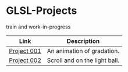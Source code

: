 # GLSL-Projects

train and work-in-progress

| Link | Description |
| - | - |
| [Project 001](https://jpnykw.github.io/GLSL-Projects/test2/index.html) | An animation of gradation. |
| [Project 002](https://jpnykw.github.io/GLSL-Projects/test3/index.html) | Scroll and on the light ball. |
